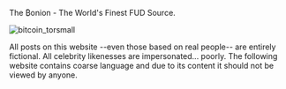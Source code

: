 The ₿onion - The World's Finest FUD Source.

![bitcoin_torsmall](https://user-images.githubusercontent.com/114272990/192126973-a35f12bd-659d-4769-9aa8-3b633e35226c.png)

All posts on this website --even those based on real people-- are entirely fictional. All celebrity likenesses are impersonated... poorly. The following website contains coarse language and due to its content it should not be viewed by anyone.

